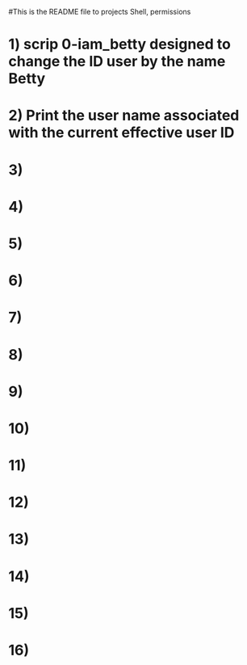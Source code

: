#This is the README file to projects Shell, permissions

# 1) scrip 0-iam_betty designed to change the ID user by the name Betty

# 2) Print the user name associated with the current effective user ID
# 3)
# 4)
# 5)
# 6)
# 7)
# 8)
# 9)
# 10)
# 11)
# 12)
# 13)
# 14)
# 15)
# 16)

